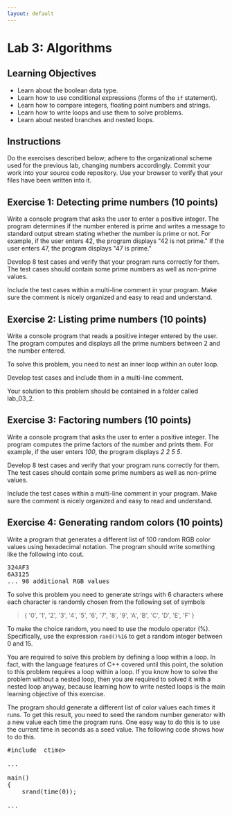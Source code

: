 ```yaml
---
layout: default
---
```


<h1>Lab 3: Algorithms</h1>

## Learning Objectives

- Learn about the boolean data type.
- Learn how to use conditional expressions (forms of the <code>if</code> statement).
- Learn how to compare integers, floating point numbers and strings.
- Learn how to write loops and use them to solve problems.
- Learn about nested branches and nested loops.

## Instructions

Do the exercises described below; adhere to the organizational scheme used for the previous lab, changing numbers accordingly.  Commit your work into your source code repository.  Use your browser to verify that your files have been written into it.

## Exercise 1:  Detecting prime numbers (10 points)

Write a console program that asks the user to enter a positive integer.  The program determines if the number entered is prime and writes a message to standard output stream stating whether the number is prime or not. For example, if the user enters 42, the program displays "42 is not prime."  If the user enters 47, the program displays "47 is prime."

Develop 8 test cases and verify that your program runs correctly for them.  The test cases should contain some prime numbers as well as non-prime values.

Include the test cases within a multi-line comment in your program.  Make sure the comment is nicely organized and easy to read and understand.

## Exercise 2: Listing prime numbers (10 points)

Write a console program that reads a positive integer entered by the user.  The program computes and displays all the prime numbers between 2 and the number entered.

To solve this problem, you need to nest an inner loop within an outer loop.

Develop test cases and include them in a multi-line comment.

Your solution to this problem should be contained in a folder called lab_03_2.

## Exercise 3:  Factoring numbers (10 points)

Write a console program that asks the user to enter a positive integer.  The program computes the prime factors of the number and prints them.  For example, if the user enters _100_, the program displays _2 2 5 5_.

Develop 8 test cases and verify that your program runs correctly for them.  The test cases should contain some prime numbers as well as non-prime values.

Include the test cases within a multi-line comment in your program.  Make sure the comment is nicely organized and easy to read and understand.

## Exercise 4: Generating random colors (10 points)

Write a program that generates a different list of 100 random RGB color values using hexadecimal notation.  The program should write something like the following into cout.

<pre>
324AF3
6A3125
... 98 additional RGB values
</pre>

To solve this problem you need to generate strings 
with 6 characters where each character
is randomly chosen from the following set of symbols

<blockquote>
{ '0', '1', '2', '3', '4', '5', '6', '7', '8', '9', 'A', 'B', 'C', 'D', 'E', 'F' }
</blockquote>

To make the choice random, you need to use the modulo operator (%).
Specifically, use the expression <code>rand()%16</code>
to get a random integer between 0 and 15.

You are required to solve this problem by defining a loop within a loop.
In fact, with the language features of C++ covered until this point, the solution to this problem requires a loop within a loop.  If you know how to solve the problem without a nested loop, then you are required to solved it with a nested loop anyway, because learning how to write nested loops is the main learning objective of this exercise.

The program should generate a different list of color values each times it runs.  To get this result, you need to seed the random number generator with a new value each time the program runs.  One easy way to do this is to use the current time in seconds as a seed value.  The following code shows how to do this.

<pre>
#include &nbsp;ctime>

...

main()
{
    srand(time(0));

...
</pre>


